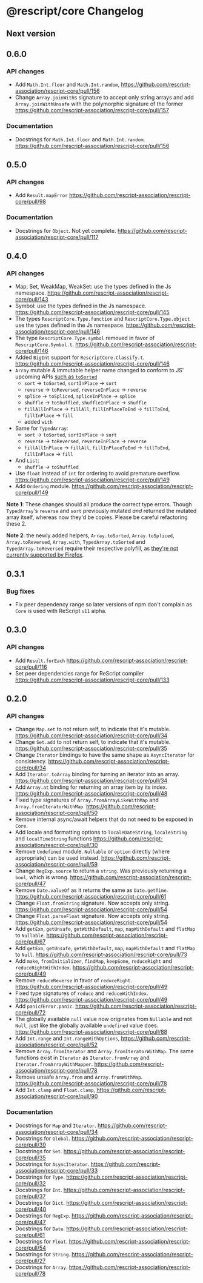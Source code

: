 # @rescript/core Changelog

## Next version

## 0.6.0

### API changes

- Add `Math.Int.floor` and `Math.Int.random`, https://github.com/rescript-association/rescript-core/pull/156
- Change `Array.joinWith`s signature to accept only string arrays and add `Array.joinWithUnsafe` with the polymorphic signature of the former https://github.com/rescript-association/rescript-core/pull/157

### Documentation

- Docstrings for `Math.Int.floor` and `Math.Int.random`. https://github.com/rescript-association/rescript-core/pull/156

## 0.5.0

### API changes

- Add `Result.mapError` https://github.com/rescript-association/rescript-core/pull/98

### Documentation

- Docstrings for `Object`. Not yet complete. https://github.com/rescript-association/rescript-core/pull/117

## 0.4.0

### API changes

- Map, Set, WeakMap, WeakSet: use the types defined in the Js namespace. https://github.com/rescript-association/rescript-core/pull/143
- Symbol: use the types defined in the Js namespace. https://github.com/rescript-association/rescript-core/pull/145
- The types `RescriptCore.Type.function` and `RescriptCore.Type.object` use the types defined in the Js namespace. https://github.com/rescript-association/rescript-core/pull/146
- The type `RescriptCore.Type.symbol` removed in favor of `RescriptCore.Symbol.t`. https://github.com/rescript-association/rescript-core/pull/146
- Added `BigInt` support for `RescriptCore.Classify.t`. https://github.com/rescript-association/rescript-core/pull/146
- `Array` mutable & immutable helper name changed to conform to JS' upcoming APIs [such as `toSorted`](https://developer.mozilla.org/en-US/docs/Web/JavaScript/Reference/Global_Objects/Array/toSorted)
  - `sort` -> `toSorted`, `sortInPlace` -> `sort`
  - `reverse` -> `toReversed`, `reverseInPlace` -> `reverse`
  - `splice` -> `toSpliced`, `spliceInPlace` -> `splice`
  - `shuffle` -> `toShuffled`, `shuffleInPlace` -> `shuffle`
  - `fillAllInPlace` -> `fillAll`, `fillInPlaceToEnd` -> `fillToEnd`, `fillInPlace` -> `fill`
  - added `with`
- Same for `TypedArray`:
  - `sort` -> `toSorted`, `sortInPlace` -> `sort`
  - `reverse` -> `toReversed`, `reverseInPlace` -> `reverse`
  - `fillAllInPlace` -> `fillAll`, `fillInPlaceToEnd` -> `fillToEnd`, `fillInPlace` -> `fill`
- And `List`:
  - `shuffle` -> `toShuffled`
- Use `float` instead of `int` for ordering to avoid premature overflow. https://github.com/rescript-association/rescript-core/pull/149
- Add `Ordering` module. https://github.com/rescript-association/rescript-core/pull/149

**Note 1**: These changes should all produce the correct type errors. Though `TypedArray`'s `reverse` and `sort` previously mutated _and_ returned the mutated array itself, whereas now they'd be copies. Please be careful refactoring these 2.

**Note 2**: the newly added helpers, `Array.toSorted`, `Array.toSpliced`, `Array.toReversed`, `Array.with`, `TypedArray.toSorted` and `TypedArray.toReversed` require their respective polyfill, as [they're not currently supported by Firefox](https://developer.mozilla.org/en-US/docs/Web/JavaScript/Reference/Global_Objects/Array/toSorted).

## 0.3.1

### Bug fixes

- Fix peer dependency range so later versions of npm don't complain as `Core` is used with ReScript `v11` alpha.

## 0.3.0

### API changes

- Add `Result.forEach` https://github.com/rescript-association/rescript-core/pull/116
- Set peer dependencies range for ReScript compiler https://github.com/rescript-association/rescript-core/pull/133

## 0.2.0

### API changes

- Change `Map.set` to not return self, to indicate that it's mutable. https://github.com/rescript-association/rescript-core/pull/34
- Change `Set.add` to not return self, to indicate that it's mutable. https://github.com/rescript-association/rescript-core/pull/35
- Change `Iterator` bindings to have the same shape as `AsyncIterator` for consistency. https://github.com/rescript-association/rescript-core/pull/34
- Add `Iterator.toArray` binding for turning an iterator into an array. https://github.com/rescript-association/rescript-core/pull/34
- Add `Array.at` binding for returning an array item by its index. https://github.com/rescript-association/rescript-core/pull/48
- Fixed type signatures of `Array.fromArrayLikeWithMap` and `Array.fromIteratorWithMap`. https://github.com/rescript-association/rescript-core/pull/50
- Remove internal async/await helpers that do not need to be exposed in `Core`.
- Add locale and formatting options to `localeDateString`, `localeString` and `localTimeString` functions https://github.com/rescript-association/rescript-core/pull/30
- Remove `Undefined` module. `Nullable` or `option` directly (where appropriate) can be used instead. https://github.com/rescript-association/rescript-core/pull/59
- Change `RegExp.source` to return a `string`. Was previously returning a `bool`, which is wrong. https://github.com/rescript-association/rescript-core/pull/47
- Remove `Date.valueOf` as it returns the same as `Date.getTime`. https://github.com/rescript-association/rescript-core/pull/61
- Change `Float.fromString` signature. Now accepts only string. https://github.com/rescript-association/rescript-core/pull/54
- Change `Float.parseFloat` signature. Now accepts only string. https://github.com/rescript-association/rescript-core/pull/54
- Add `getExn`, `getUnsafe`, `getWithDefault`, `map`, `mapWithDefault` and `flatMap` to `Nullable`. https://github.com/rescript-association/rescript-core/pull/67
- Add `getExn`, `getUnsafe`, `getWithDefault`, `map`, `mapWithDefault` and `flatMap` to `Null`. https://github.com/rescript-association/rescript-core/pull/73
- Add `make`, `fromInitializer`, `findMap`, `keepSome`, `reduceRight` and `reduceRightWithIndex`. https://github.com/rescript-association/rescript-core/pull/49
- Remove `reduceReverse` in favor of `reduceRight`. https://github.com/rescript-association/rescript-core/pull/49
- Fixed type signatures of `reduce` and `reduceWithIndex`. https://github.com/rescript-association/rescript-core/pull/49
- Add `panic`/`Error.panic`. https://github.com/rescript-association/rescript-core/pull/72
- The globally available `null` value now originates from `Nullable` and not `Null`, just like the globally available `undefined` value does. https://github.com/rescript-association/rescript-core/pull/88
- Add `Int.range` and `Int.rangeWithOptions`, https://github.com/rescript-association/rescript-core/pull/52
- Remove `Array.fromIterator` and `Array.fromIteratorWithMap`. The same functions exist in `Iterator` as `Iterator.fromArray` and `Iterator.fromArrayWithMapper`. https://github.com/rescript-association/rescript-core/pull/78
- Remove unsafe `Array.from` and `Array.fromWithMap`. https://github.com/rescript-association/rescript-core/pull/78
- Add `Int.clamp` and `Float.clamp`, https://github.com/rescript-association/rescript-core/pull/90

### Documentation

- Docstrings for `Map` and `Iterator`. https://github.com/rescript-association/rescript-core/pull/34
- Docstrings for `Global`. https://github.com/rescript-association/rescript-core/pull/39
- Docstrings for `Set`. https://github.com/rescript-association/rescript-core/pull/35
- Docstrings for `AsyncIterator`. https://github.com/rescript-association/rescript-core/pull/33
- Docstrings for `Type`. https://github.com/rescript-association/rescript-core/pull/32
- Docstrings for `Int`. https://github.com/rescript-association/rescript-core/pull/37
- Docstrings for `Dict`. https://github.com/rescript-association/rescript-core/pull/40
- Docstrings for `RegExp`. https://github.com/rescript-association/rescript-core/pull/47
- Docstrings for `Date`. https://github.com/rescript-association/rescript-core/pull/61
- Docstrings for `Float`. https://github.com/rescript-association/rescript-core/pull/54
- Docstrings for `String`. https://github.com/rescript-association/rescript-core/pull/27
- Docstrings for `Array`. https://github.com/rescript-association/rescript-core/pull/78

